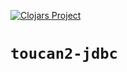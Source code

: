 [![Clojars Project](https://clojars.org/com.camsaul/toucan2-jdbc/latest-version.svg)](https://clojars.org/com.camsaul/toucan2-jdbc)

# `toucan2-jdbc`
